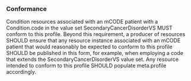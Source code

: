 ### Conformance

Condition resources associated with an mCODE patient with a Condition.code in the value set SecondaryCancerDisorderVS MUST conform to this profile. Beyond this requirement, a producer of resources SHOULD ensure that any resource instance associated with an mCODE patient that would reasonably be expected to conform to this profile SHOULD be published in this form, for example, when employing a code that extends the SecondaryCancerDisorderVS value set. Any resource intended to conform to this profile SHOULD populate meta.profile accordingly.
